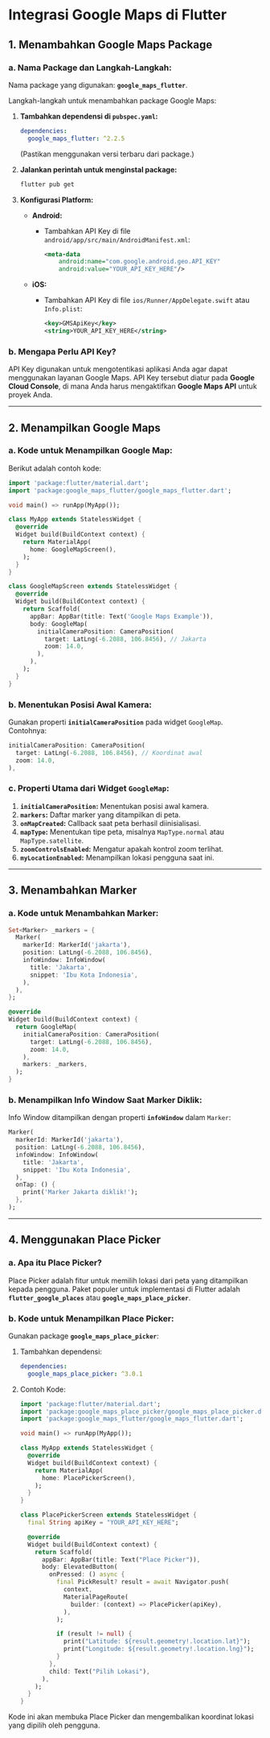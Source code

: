 
# Integrasi Google Maps di Flutter

## **1. Menambahkan Google Maps Package**
### a. Nama Package dan Langkah-Langkah:
Nama package yang digunakan: **`google_maps_flutter`**.

Langkah-langkah untuk menambahkan package Google Maps:
1. **Tambahkan dependensi di `pubspec.yaml`:**
   ```yaml
   dependencies:
     google_maps_flutter: ^2.2.5
   ```
   (Pastikan menggunakan versi terbaru dari package.)

2. **Jalankan perintah untuk menginstal package:**
   ```bash
   flutter pub get
   ```

3. **Konfigurasi Platform:**
   - **Android:**
     - Tambahkan API Key di file `android/app/src/main/AndroidManifest.xml`:
       ```xml
       <meta-data
           android:name="com.google.android.geo.API_KEY"
           android:value="YOUR_API_KEY_HERE"/>
       ```

   - **iOS:**
     - Tambahkan API Key di file `ios/Runner/AppDelegate.swift` atau `Info.plist`:
       ```xml
       <key>GMSApiKey</key>
       <string>YOUR_API_KEY_HERE</string>
       ```

### b. Mengapa Perlu API Key?
API Key digunakan untuk mengotentikasi aplikasi Anda agar dapat menggunakan layanan Google Maps. 
API Key tersebut diatur pada **Google Cloud Console**, di mana Anda harus mengaktifkan **Google Maps API** untuk proyek Anda.

---

## **2. Menampilkan Google Maps**
### a. Kode untuk Menampilkan Google Map:
Berikut adalah contoh kode:
```dart
import 'package:flutter/material.dart';
import 'package:google_maps_flutter/google_maps_flutter.dart';

void main() => runApp(MyApp());

class MyApp extends StatelessWidget {
  @override
  Widget build(BuildContext context) {
    return MaterialApp(
      home: GoogleMapScreen(),
    );
  }
}

class GoogleMapScreen extends StatelessWidget {
  @override
  Widget build(BuildContext context) {
    return Scaffold(
      appBar: AppBar(title: Text('Google Maps Example')),
      body: GoogleMap(
        initialCameraPosition: CameraPosition(
          target: LatLng(-6.2088, 106.8456), // Jakarta
          zoom: 14.0,
        ),
      ),
    );
  }
}
```

### b. Menentukan Posisi Awal Kamera:
Gunakan properti **`initialCameraPosition`** pada widget `GoogleMap`. Contohnya:
```dart
initialCameraPosition: CameraPosition(
  target: LatLng(-6.2088, 106.8456), // Koordinat awal
  zoom: 14.0,
),
```

### c. Properti Utama dari Widget `GoogleMap`:
1. **`initialCameraPosition`:** Menentukan posisi awal kamera.
2. **`markers`:** Daftar marker yang ditampilkan di peta.
3. **`onMapCreated`:** Callback saat peta berhasil diinisialisasi.
4. **`mapType`:** Menentukan tipe peta, misalnya `MapType.normal` atau `MapType.satellite`.
5. **`zoomControlsEnabled`:** Mengatur apakah kontrol zoom terlihat.
6. **`myLocationEnabled`:** Menampilkan lokasi pengguna saat ini.

---

## **3. Menambahkan Marker**
### a. Kode untuk Menambahkan Marker:
```dart
Set<Marker> _markers = {
  Marker(
    markerId: MarkerId('jakarta'),
    position: LatLng(-6.2088, 106.8456),
    infoWindow: InfoWindow(
      title: 'Jakarta',
      snippet: 'Ibu Kota Indonesia',
    ),
  ),
};

@override
Widget build(BuildContext context) {
  return GoogleMap(
    initialCameraPosition: CameraPosition(
      target: LatLng(-6.2088, 106.8456),
      zoom: 14.0,
    ),
    markers: _markers,
  );
}
```

### b. Menampilkan Info Window Saat Marker Diklik:
Info Window ditampilkan dengan properti **`infoWindow`** dalam `Marker`:
```dart
Marker(
  markerId: MarkerId('jakarta'),
  position: LatLng(-6.2088, 106.8456),
  infoWindow: InfoWindow(
    title: 'Jakarta',
    snippet: 'Ibu Kota Indonesia',
  ),
  onTap: () {
    print('Marker Jakarta diklik!');
  },
);
```

---

## **4. Menggunakan Place Picker**
### a. Apa itu Place Picker?
Place Picker adalah fitur untuk memilih lokasi dari peta yang ditampilkan kepada pengguna. Paket populer untuk implementasi di Flutter adalah **`flutter_google_places`** atau **`google_maps_place_picker`**.

### b. Kode untuk Menampilkan Place Picker:
Gunakan package **`google_maps_place_picker`**:
1. Tambahkan dependensi:
   ```yaml
   dependencies:
     google_maps_place_picker: ^3.0.1
   ```

2. Contoh Kode:
   ```dart
   import 'package:flutter/material.dart';
   import 'package:google_maps_place_picker/google_maps_place_picker.dart';
   import 'package:google_maps_flutter/google_maps_flutter.dart';

   void main() => runApp(MyApp());

   class MyApp extends StatelessWidget {
     @override
     Widget build(BuildContext context) {
       return MaterialApp(
         home: PlacePickerScreen(),
       );
     }
   }

   class PlacePickerScreen extends StatelessWidget {
     final String apiKey = "YOUR_API_KEY_HERE";

     @override
     Widget build(BuildContext context) {
       return Scaffold(
         appBar: AppBar(title: Text("Place Picker")),
         body: ElevatedButton(
           onPressed: () async {
             final PickResult? result = await Navigator.push(
               context,
               MaterialPageRoute(
                 builder: (context) => PlacePicker(apiKey),
               ),
             );

             if (result != null) {
               print("Latitude: ${result.geometry!.location.lat}");
               print("Longitude: ${result.geometry!.location.lng}");
             }
           },
           child: Text("Pilih Lokasi"),
         ),
       );
     }
   }
   ```

Kode ini akan membuka Place Picker dan mengembalikan koordinat lokasi yang dipilih oleh pengguna.

